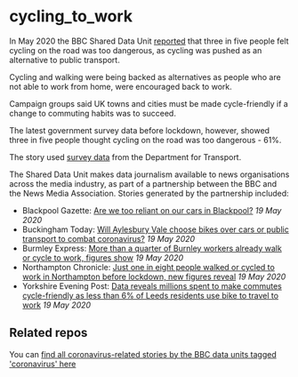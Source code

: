 # cycling_to_work

In May 2020 the BBC Shared Data Unit [reported](https://www.bbc.co.uk/news/uk-52708687) that three in five people felt cycling on the road was too dangerous, as cycling was pushed as an alternative to public transport.

Cycling and walking were being backed as alternatives as people who are not able to work from home, were encouraged back to work.

Campaign groups said UK towns and cities must be made cycle-friendly if a change to commuting habits was to succeed.

The latest government survey data before lockdown, however, showed three in five people thought cycling on the road was too dangerous - 61%.

The story used [survey data](https://www.gov.uk/government/statistical-data-sets/walking-and-cycling-statistics-cw~) from the Department for Transport.

The Shared Data Unit makes data journalism available to news organisations across the media industry, as part of a partnership between the BBC and the News Media Association. Stories generated by the partnership included:

* Blackpool Gazette: [Are we too reliant on our cars in Blackpool?](https://www.blackpoolgazette.co.uk/news/transport/are-we-too-reliant-our-cars-blackpool-2857905) *19 May 2020*
* Buckingham Today: [Will Aylesbury Vale choose bikes over cars or public transport to combat coronavirus?](https://www.buckinghamtoday.co.uk/health/coronavirus/will-aylesbury-vale-choose-bikes-over-cars-or-public-transport-combat-coronavirus-2858255) *19 May 2020*
* Burmley Express: [More than a quarter of Burnley workers already walk or cycle to work, figures show](https://www.burnleyexpress.net/health/coronavirus/more-quarter-burnley-workers-already-walk-or-cycle-work-figures-show-2856910) *19 May 2020*
* Northampton Chronicle: [Just one in eight people walked or cycled to work in Northampton before lockdown, new figures reveal](https://www.northamptonchron.co.uk/health/just-one-eight-people-walked-or-cycled-work-northampton-lockdown-new-figures-reveal-2858105) *19 May 2020*
* Yorkshire Evening Post: [Data reveals millions spent to make commutes cycle-friendly as less than 6% of Leeds residents use bike to travel to work](https://www.yorkshireeveningpost.co.uk/news/people/data-reveals-millions-spent-make-commutes-cycle-friendly-less-6-leeds-residents-use-bike-travel-work-2857359) *19 May 2020*

## Related repos

You can [find all coronavirus-related stories by the BBC data units tagged 'coronavirus' here](https://github.com/search?q=topic%3Acoronavirus+org%3ABBC-Data-Unit&type=Repositories)



